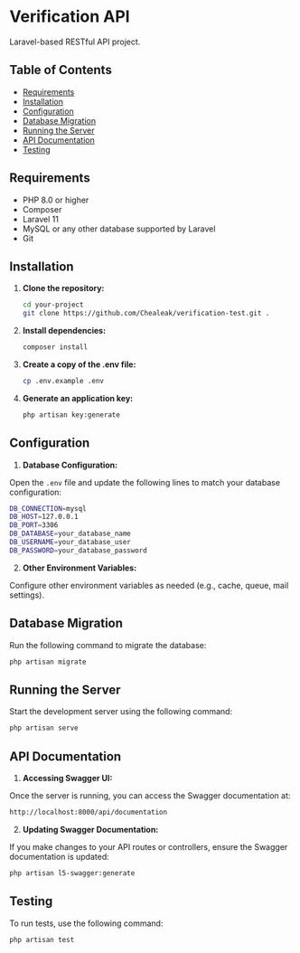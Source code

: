 # Verification API

Laravel-based RESTful API project.

## Table of Contents

- [Requirements](#requirements)
- [Installation](#installation)
- [Configuration](#configuration)
- [Database Migration](#database-migration)
- [Running the Server](#running-the-server)
- [API Documentation](#api-documentation)
- [Testing](#testing)

## Requirements

- PHP 8.0 or higher
- Composer
- Laravel 11
- MySQL or any other database supported by Laravel
- Git

## Installation

1. **Clone the repository:**

   ```bash
   cd your-project
   git clone https://github.com/Chealeak/verification-test.git .

2. **Install dependencies:**

   ```bash
   composer install

3. **Create a copy of the .env file:**

   ```bash
   cp .env.example .env

4. **Generate an application key:**

   ```bash
   php artisan key:generate

## Configuration

1. **Database Configuration:**

Open the `.env` file and update the following lines to match your database configuration:

```bash
DB_CONNECTION=mysql
DB_HOST=127.0.0.1
DB_PORT=3306
DB_DATABASE=your_database_name
DB_USERNAME=your_database_user
DB_PASSWORD=your_database_password
```

2. **Other Environment Variables:**

Configure other environment variables as needed (e.g., cache, queue, mail settings).

## Database Migration

Run the following command to migrate the database:

```bash
php artisan migrate
```

## Running the Server

Start the development server using the following command:

```bash
php artisan serve
```

## API Documentation

1. **Accessing Swagger UI:**

Once the server is running, you can access the Swagger documentation at:

```bash
http://localhost:8000/api/documentation
```

2. **Updating Swagger Documentation:**

If you make changes to your API routes or controllers, ensure the Swagger documentation is updated:

```bash
php artisan l5-swagger:generate
```

## Testing

To run tests, use the following command:

```bash
php artisan test
```
